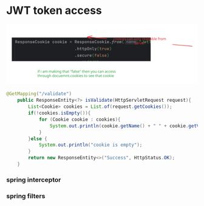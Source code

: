 # JWT token access

<img src=".gitbook/assets/file.excalidraw.svg" alt="" class="gitbook-drawing">

```java
@GetMapping("/validate")
    public ResponseEntity<?> isValidate(HttpServletRequest request){
        List<Cookie> cookies = List.of(request.getCookies());
        if(!cookies.isEmpty()){
            for (Cookie cookie : cookies){
                System.out.println(cookie.getName() + " " + cookie.getValue());
            }
        }else {
            System.out.println("cookie is empty");
        }
        return new ResponseEntity<>("Success", HttpStatus.OK);
    }
```

### spring interceptor



### spring filters

